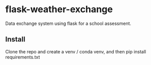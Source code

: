 # flask-weather-exchange
Data exchange system using flask for a school assessment.


## Install
Clone the repo and create a venv / conda venv,
and then pip install requirements.txt
